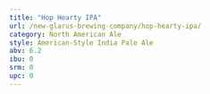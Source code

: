 ```yaml
---
title: "Hop Hearty IPA"
url: /new-glarus-brewing-company/hop-hearty-ipa/
category: North American Ale
style: American-Style India Pale Ale
abv: 6.2
ibu: 0
srm: 0
upc: 0
---
```


